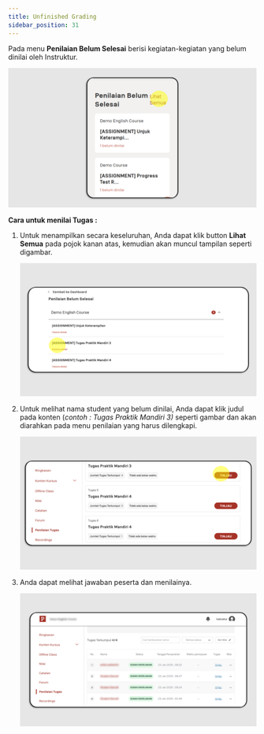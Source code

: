 ```yaml
---
title: Unfinished Grading
sidebar_position: 31
---
```

Pada menu **Penilaian Belum Selesai** berisi kegiatan-kegiatan yang belum dinilai oleh Instruktur.

![](/img/unfinish-indo-1.png)

**Cara untuk menilai Tugas :**

1. Untuk menampilkan secara keseluruhan, Anda dapat klik button **Lihat Semua** pada pojok kanan atas, kemudian akan muncul tampilan seperti digambar.

   ![](/img/unfinish-indo-2.png)
2. Untuk melihat nama student yang belum dinilai, Anda dapat klik judul pada konten (*contoh : Tugas Praktik Mandiri 3)* seperti gambar dan akan diarahkan pada menu penilaian yang harus dilengkapi.

   ![](/img/unfinish-indo-3.png)
3. Anda dapat melihat jawaban peserta dan menilainya.

   ![](/img/unfinish-indo-4.png)
